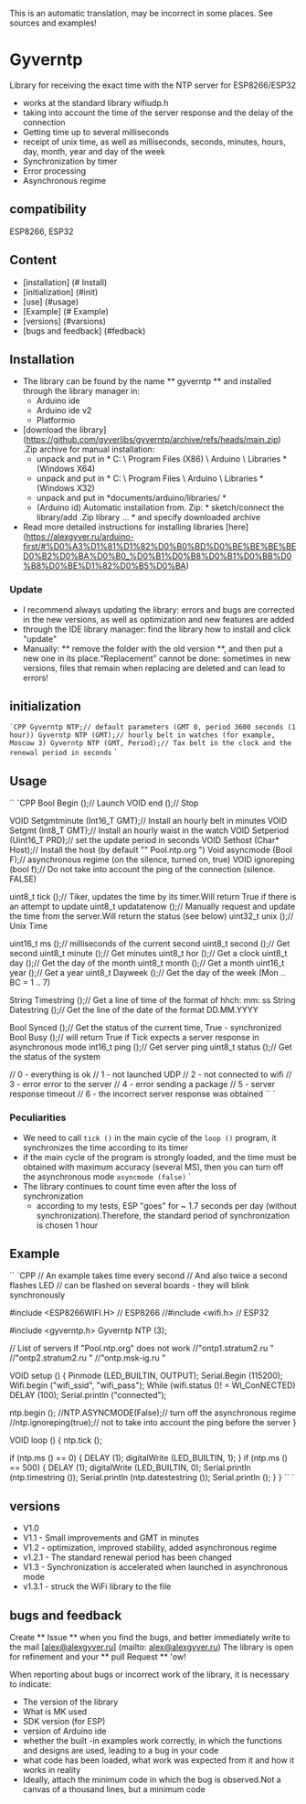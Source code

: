 This is an automatic translation, may be incorrect in some places. See sources and examples!

# Gyverntp
Library for receiving the exact time with the NTP server for ESP8266/ESP32
- works at the standard library wifiudp.h
- taking into account the time of the server response and the delay of the connection
- Getting time up to several milliseconds
- receipt of unix time, as well as milliseconds, seconds, minutes, hours, day, month, year and day of the week
- Synchronization by timer
- Error processing
- Asynchronous regime

## compatibility
ESP8266, ESP32

## Content
- [installation] (# Install)
- [initialization] (#init)
- [use] (#usage)
- [Example] (# Example)
- [versions] (#varsions)
- [bugs and feedback] (#fedback)

<a id="install"> </a>
## Installation
- The library can be found by the name ** gyverntp ** and installed through the library manager in:
    - Arduino ide
    - Arduino ide v2
    - Platformio
- [download the library] (https://github.com/gyverlibs/gyverntp/archive/refs/heads/main.zip) .Zip archive for manual installation:
    - unpack and put in * C: \ Program Files (X86) \ Arduino \ Libraries * (Windows X64)
    - unpack and put in * C: \ Program Files \ Arduino \ Libraries * (Windows X32)
    - unpack and put in *documents/arduino/libraries/ *
    - (Arduino id) Automatic installation from. Zip: * sketch/connect the library/add .Zip library ... * and specify downloaded archive
- Read more detailed instructions for installing libraries [here] (https://alexgyver.ru/arduino-first/#%D0%A3%D1%81%D1%82%D0%B0%BD%D0%BE%BE%BE%BED0%B2%D0%BA%D0%B0_%D0%B1%D0%B8%D0%B1%D0%BB%D0%B8%D0%BE%D1%82%D0%B5%D0%BA)
### Update
- I recommend always updating the library: errors and bugs are corrected in the new versions, as well as optimization and new features are added
- through the IDE library manager: find the library how to install and click "update"
- Manually: ** remove the folder with the old version **, and then put a new one in its place.“Replacement” cannot be done: sometimes in new versions, files that remain when replacing are deleted and can lead to errors!


<a id="init"> </a>
## initialization
`` `CPP
Gyverntp NTP;// default parameters (GMT 0, period 3600 seconds (1 hour))
Gyverntp NTP (GMT);// hourly belt in watches (for example, Moscow 3)
Gyverntp NTP (GMT, Period);// Tax belt in the clock and the renewal period in seconds
`` `

<a id="usage"> </a>
## Usage
`` `CPP
Bool Begin ();// Launch
VOID end ();// Stop

VOID Setgmtminute (Int16_T GMT);// Install an hourly belt in minutes
VOID Setgmt (Int8_T GMT);// Install an hourly waist in the watch
VOID Setperiod (Uint16_T PRD);// set the update period in seconds
VOID Sethost (Char* Host);// Install the host (by default "" Pool.ntp.org ")
Void asyncmode (Bool F);// asynchronous regime (on the silence, turned on, true)
VOID ignoreping (bool f);// Do not take into account the ping of the connection (silence. FALSE)

uint8_t tick ();// Tiker, updates the time by its timer.Will return True if there is an attempt to update
uint8_t updatatenow ();// Manually request and update the time from the server.Will return the status (see below)
uint32_t unix ();// Unix Time

uint16_t ms ();// milliseconds of the current second
uint8_t second ();// Get second
uint8_t minute ();// Get minutes
uint8_t hor ();// Get a clock
uint8_t day ();// Get the day of the month
uint8_t month ();// Get a month
uint16_t year ();// Get a year
uint8_t Dayweek ();// Get the day of the week (Mon .. BC = 1 .. 7)

String Timestring ();// Get a line of time of the format of hhch: mm: ss
String Datestring ();// Get the line of the date of the format DD.MM.YYYY

Bool Synced ();// Get the status of the current time, True - synchronized
Bool Busy ();// will return True if Tick expects a server response in asynchronous mode
int16_t ping ();// Get server ping
uint8_t status ();// Get the status of the system

// 0 - everything is ok
// 1 - not launched UDP
// 2 - not connected to wifi
// 3 - error error to the server
// 4 - error sending a package
// 5 - server response timeout
// 6 - the incorrect server response was obtained
`` `

### Peculiarities
- We need to call `tick ()` in the main cycle of the `loop ()` program, it synchronizes the time according to its timer
- if the main cycle of the program is strongly loaded, and the time must be obtained with maximum accuracy (several MS), then you can turn off the asynchronous mode `asyncmode (false)` `
- The library continues to count time even after the loss of synchronization
    - according to my tests, ESP "goes" for ~ 1.7 seconds per day (without synchronization).Therefore, the standard period of synchronization is chosen 1 hour

<a id="EXAMPLE"> </a>
## Example
`` `CPP
// An example takes time every second
// And also twice a second flashes LED
// can be flashed on several boards - they will blink synchronously

#include <ESP8266WIFI.H> // ESP8266
//#include <wifi.h> // ESP32

#include <gyverntp.h>
Gyverntp NTP (3);

// List of servers if "Pool.ntp.org" does not work
//"ontp1.stratum2.ru "
//"ontp2.stratum2.ru "
//"ontp.msk-ig.ru "

VOID setup () {
  Pinmode (LED_BUILTIN, OUTPUT);
  Serial.Begin (115200);
  Wifi.begin ("wifi_ssid", "wifi_pass");
  While (wifi.status ()! = Wl_ConNECTED) DELAY (100);
  Serial.println ("connected");

  ntp.begin ();
  //NTP.ASYNCMODE(False);// turn off the asynchronous regime
  //ntp.ignoreping(true);// not to take into account the ping before the server
}

VOID loop () {
  ntp.tick ();
  
  if (ntp.ms () == 0) {
    DELAY (1);
    digitalWrite (LED_BUILTIN, 1);
  }
  if (ntp.ms () == 500) {
    DELAY (1);
    digitalWrite (LED_BUILTIN, 0);
    Serial.println (ntp.timestring ());
    Serial.println (ntp.datestestring ());
    Serial.println ();
  }
}
`` `

<a id="versions"> </a>
## versions
- V1.0
- V1.1 - Small improvements and GMT in minutes
- V1.2 - optimization, improved stability, added asynchronous regime
- v1.2.1 - The standard renewal period has been changed
- V1.3 - Synchronization is accelerated when launched in asynchronous mode
- v1.3.1 - struck the WiFi library to the file

<a id="feedback"> </a>
## bugs and feedback
Create ** Issue ** when you find the bugs, and better immediately write to the mail [alex@alexgyver.ru] (mailto: alex@alexgyver.ru)
The library is open for refinement and your ** pull Request ** 'ow!


When reporting about bugs or incorrect work of the library, it is necessary to indicate:
- The version of the library
- What is MK used
- SDK version (for ESP)
- version of Arduino ide
- whether the built -in examples work correctly, in which the functions and designs are used, leading to a bug in your code
- what code has been loaded, what work was expected from it and how it works in reality
- Ideally, attach the minimum code in which the bug is observed.Not a canvas of a thousand lines, but a minimum code